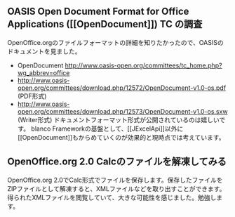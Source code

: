 ## OASIS Open Document Format for Office Applications ([[OpenDocument]]) TC の調査

OpenOffice.orgのファイルフォーマットの詳細を知りたかったので、OASISのドキュメントを見ました。

* OpenDocument http://www.oasis-open.org/committees/tc_home.php?wg_abbrev=office
* http://www.oasis-open.org/committees/download.php/12572/OpenDocument-v1.0-os.pdf (PDF形式)
* http://www.oasis-open.org/committees/download.php/12573/OpenDocument-v1.0-os.sxw (Writer形式)
ドキュメントフォーマット形式が公開されているのは嬉しいです。
blanco Frameworkの基盤として、[[JExcelApi]]以外に [[OpenDocument]]もからめていくのが効果的と現時点では考えています。

## OpenOffice.org 2.0 Calcのファイルを解凍してみる

OpenOffice.org 2.0でCalc形式でファイルを保存します。保存したファイルを ZIPファイルとして解凍すると、XMLファイルなどを取り出すことができます。得られたXMLファイルを閲覧していて、大きな可能性を感じました。勉強します。
